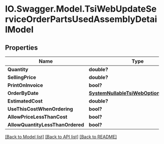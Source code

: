 # IO.Swagger.Model.TsiWebUpdateServiceOrderPartsUsedAssemblyDetailModel
## Properties

Name | Type | Description | Notes
------------ | ------------- | ------------- | -------------
**Quantity** | **double?** |  | [optional] 
**SellingPrice** | **double?** |  | [optional] 
**PrintOnInvoice** | **bool?** |  | [optional] 
**OrderByDate** | [**SystemNullableTsiWebOptionalDateTime**](SystemNullableTsiWebOptionalDateTime.md) |  | [optional] 
**EstimatedCost** | **double?** |  | [optional] 
**UseThisCostWhenOrdering** | **bool?** |  | [optional] 
**AllowPriceLessThanCost** | **bool?** |  | [optional] 
**AllowQuantityLessThanOrdered** | **bool?** |  | [optional] 

[[Back to Model list]](../README.md#documentation-for-models) [[Back to API list]](../README.md#documentation-for-api-endpoints) [[Back to README]](../README.md)

